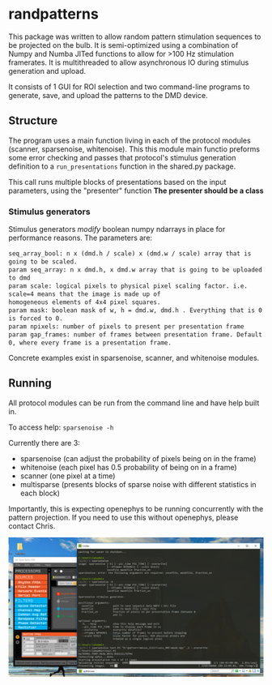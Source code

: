 # randpatterns
This package was written to allow random pattern stimulation sequences to be projected on the bulb. It is semi-optimized
using a combination of Numpy and Numba JITed functions to allow for >100 Hz stimulation framerates. It is multithreaded 
to allow asynchronous IO during stimulus generation and upload.

It consists of 1 GUI for ROI selection and two command-line programs to generate, save, and upload the patterns to the
DMD device.


## Structure


The program uses a main function living in each of the protocol modules (scanner, sparsenoise, whitenoise).
This this module main functio preforms some error checking and passes that protocol's stimulus generation 
definition to a `run_presentations` function in the shared.py package.  

This call runs multiple blocks of presentations based on the input parameters, using the "presenter" function
__The presenter should be a class__

### Stimulus generators 
Stimulus generators _modify_ boolean numpy ndarrays in place for performance reasons. The parameters are:

    seq_array_bool: n x (dmd.h / scale) x (dmd.w / scale) array that is going to be scaled.
    param seq_array: n x dmd.h, x dmd.w array that is going to be uploaded to dmd
    param scale: logical pixels to physical pixel scaling factor. i.e. scale=4 means that the image is made up of
    homogeneous elements of 4x4 pixel squares.
    param mask: boolean mask of w, h = dmd.w, dmd.h . Everything that is 0 is forced to 0.
    param npixels: number of pixels to present per presentation frame
    param gap_frames: number of frames between presentation frame. Default 0, where every frame is a presentation frame.
    
Concrete examples exist in sparsenoise, scanner, and whitenoise modules.

## Running

All protocol modules can be run from the command line and have help built in.

To access help: `sparsenoise -h`

Currently there are 3:
* sparsenoise (can adjust the probability of pixels being on in the frame)
* whitenoise (each pixel has 0.5 probability of being on in a frame)
* scanner (one pixel at a time)
* multisparse (presents blocks of sparse noise with different statistics in each block)

Importantly, this is expecting openephys to be running concurrently with the pattern projection. If you need to use this
without openephys, please contact Chris.

![sparseNoise](../../docs/randpats.PNG)